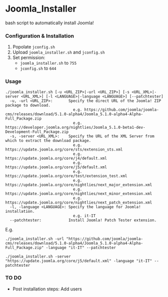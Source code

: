 # Joomla_Installer
bash script to automatically install Joomla!

### Configuration & Installation
1. Popolate `jconfig.sh`
2. Upload  `joomla_installer.sh` and  `jconfig.sh`
3. Set permission:
   * `joomla_installer.sh` to `755`
   * `jconfig.sh` to `644`

### Usage
```
./joomla_installer.sh [-u <URL_ZIP>|-url <URL_ZIP>] [-s <URL_XML>|-server <URL_XML>] [-l <LANGUAGE>|-language <LANGUAGE>] [--patchtester]
  -u, -url <URL_ZIP>:       Specify the direct URL of the Joomla! ZIP package to download.
                              e.g. https://github.com/joomla/joomla-cms/releases/download/5.1.0-alpha4/Joomla_5.1.0-alpha4-Alpha-Full_Package.zip
                              e.g. https://developer.joomla.org/nightlies/Joomla_5.1.0-beta1-dev-Development-Full_Package.zip
  -s, -server <URL_XML>:    Specify the URL of the XML Server from which to extract the download package.
                              e.g. https://update.joomla.org/core/sts/extension_sts.xml
                              e.g. https://update.joomla.org/core/j4/default.xml
                              e.g. https://update.joomla.org/core/j5/default.xml
                              e.g. https://update.joomla.org/core/test/extension_test.xml
                              e.g. https://update.joomla.org/core/nightlies/next_major_extension.xml
                              e.g. https://update.joomla.org/core/nightlies/next_minor_extension.xml
                              e.g. https://update.joomla.org/core/nightlies/next_patch_extension.xml
  -l, -language <LANGUAGE>: Specify the language for Joomla! installation.
                              e.g. it-IT
  --patchtester:            Install Joomla! Patch Tester extension.
```

E.g.

`./joomla_installer.sh -url "https://github.com/joomla/joomla-cms/releases/download/5.1.0-alpha4/Joomla_5.1.0-alpha4-Alpha-Full_Package.zip" -language "it-IT" --patchtester`

`./joomla_installer.sh -server "https://update.joomla.org/core/j5/default.xml" -language "it-IT" --patchtester`

### TO DO
* Post installation steps: Add users
